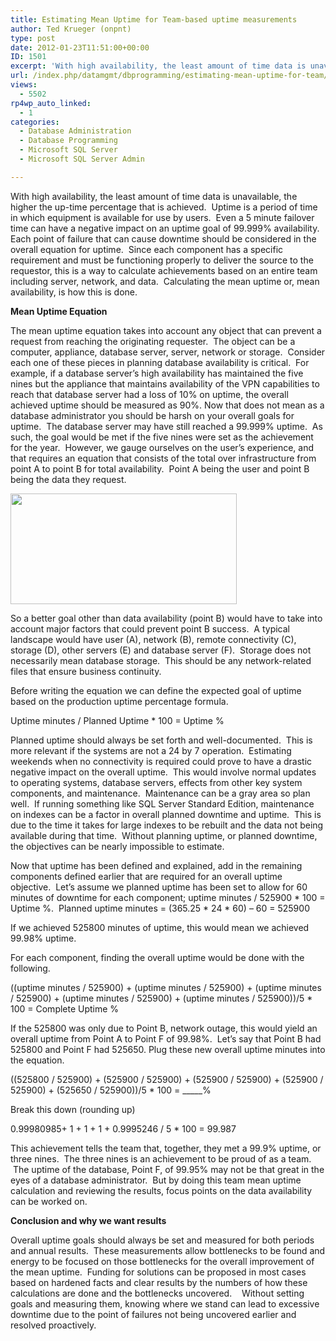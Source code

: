 ```yaml
---
title: Estimating Mean Uptime for Team-based uptime measurements
author: Ted Krueger (onpnt)
type: post
date: 2012-01-23T11:51:00+00:00
ID: 1501
excerpt: 'With high availability, the least amount of time data is unavailable, the higher the up-time percentage that is achieved.  Uptime is a period of time in which equipment is available for use by users.  Even a 5 minute failover time can have a negative im&hellip;'
url: /index.php/datamgmt/dbprogramming/estimating-mean-uptime-for-team/
views:
  - 5502
rp4wp_auto_linked:
  - 1
categories:
  - Database Administration
  - Database Programming
  - Microsoft SQL Server
  - Microsoft SQL Server Admin

---
```

With high availability, the least amount of time data is unavailable, the higher the up-time percentage that is achieved.  Uptime is a period of time in which equipment is available for use by users.  Even a 5 minute failover time can have a negative impact on an uptime goal of 99.999% availability.  Each point of failure that can cause downtime should be considered in the overall equation for uptime.  Since each component has a specific requirement and must be functioning properly to deliver the source to the requestor, this is a way to calculate achievements based on an entire team including server, network, and data.  Calculating the mean uptime or, mean availability, is how this is done.

**Mean Uptime Equation**

The mean uptime equation takes into account any object that can prevent a request from reaching the originating requester.  The object can be a computer, appliance, database server, server, network or storage.  Consider each one of these pieces in planning database availability is critical.  For example, if a database server’s high availability has maintained the five nines but the appliance that maintains availability of the VPN capabilities to reach that database server had a loss of 10% on uptime, the overall achieved uptime should be measured as 90%. Now that does not mean as a database administrator you should be harsh on your overall goals for uptime.  The database server may have still reached a 99.999% uptime.  As such, the goal would be met if the five nines were set as the achievement for the year.  However, we gauge ourselves on the user’s experience, and that requires an equation that consists of the total over infrastructure from point A to point B for total availability.  Point A being the user and point B being the data they request.

<div class="image_block">
  <a href="/wp-content/uploads/blogs/DataMgmt/-97.png?mtime=1327282693"><img alt="" src="/wp-content/uploads/blogs/DataMgmt/-97.png?mtime=1327282693" width="362" height="177" /></a>
</div>

So a better goal other than data availability (point B) would have to take into account major factors that could prevent point B success.  A typical landscape would have user (A), network (B), remote connectivity (C), storage (D), other servers (E) and database server (F).  Storage does not necessarily mean database storage.  This should be any network-related files that ensure business continuity.

Before writing the equation we can define the expected goal of uptime based on the production uptime percentage formula.

Uptime minutes / Planned Uptime * 100 = Uptime %

Planned uptime should always be set forth and well-documented.  This is more relevant if the systems are not a 24 by 7 operation.  Estimating weekends when no connectivity is required could prove to have a drastic negative impact on the overall uptime.  This would involve normal updates to operating systems, database servers, effects from other key system components, and maintenance.  Maintenance can be a gray area so plan well.  If running something like SQL Server Standard Edition, maintenance on indexes can be a factor in overall planned downtime and uptime.  This is due to the time it takes for large indexes to be rebuilt and the data not being available during that time.  Without planning uptime, or planned downtime, the objectives can be nearly impossible to estimate.

Now that uptime has been defined and explained, add in the remaining components defined earlier that are required for an overall uptime objective.  Let’s assume we planned uptime has been set to allow for 60 minutes of downtime for each component; uptime minutes / 525900 \* 100 = Uptime %.  Planned uptime minutes = (365.25 \* 24 * 60) – 60 = 525900

If we achieved 525800 minutes of uptime, this would mean we achieved 99.98% uptime.

For each component, finding the overall uptime would be done with the following.

((uptime minutes / 525900) + (uptime minutes / 525900) + (uptime minutes / 525900) + (uptime minutes / 525900) + (uptime minutes / 525900))/5 * 100 = Complete Uptime %

If the 525800 was only due to Point B, network outage, this would yield an overall uptime from Point A to Point F of 99.98%.  Let’s say that Point B had 525800 and Point F had 525650. Plug these new overall uptime minutes into the equation.

((525800 / 525900) + (525900 / 525900) + (525900 / 525900) + (525900 / 525900) + (525650 / 525900))/5 * 100 = \_____%

Break this down (rounding up)

0.99980985+ 1 + 1 + 1 + 0.9995246 / 5 * 100 = 99.987

This achievement tells the team that, together, they met a 99.9% uptime, or three nines.  The three nines is an achievement to be proud of as a team.  The uptime of the database, Point F, of 99.95% may not be that great in the eyes of a database administrator.  But by doing this team mean uptime calculation and reviewing the results, focus points on the data availability can be worked on.

**Conclusion and why we want results**

Overall uptime goals should always be set and measured for both periods and annual results.  These measurements allow bottlenecks to be found and energy to be focused on those bottlenecks for the overall improvement of the mean uptime.  Funding for solutions can be proposed in most cases based on hardened facts and clear results by the numbers of how these calculations are done and the bottlenecks uncovered.    Without setting goals and measuring them, knowing where we stand can lead to excessive downtime due to the point of failures not being uncovered earlier and resolved proactively.